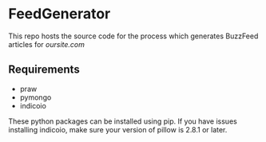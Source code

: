 # FeedGenerator

This repo hosts the source code for the process which generates BuzzFeed articles for *oursite.com*

## Requirements

* praw
* pymongo
* indicoio

These python packages can be installed using pip. If you have issues installing indicoio, make sure your version of pillow is 2.8.1 or later.